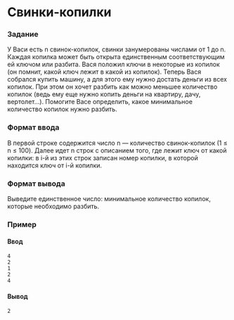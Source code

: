 # Свинки-копилки
### Задание
У Васи есть n свинок-копилок, свинки занумерованы числами от 1 до n. Каждая копилка может быть открыта единственным 
соответствующим ей ключом или разбита.
Вася положил ключи в некоторые из копилок (он помнит, какой ключ лежит в какой из копилок). Теперь Вася собрался купить 
машину, а для этого ему нужно достать деньги из всех копилок. При этом он хочет разбить как можно меньшее количество 
копилок (ведь ему еще нужно копить деньги на квартиру, дачу, вертолет…). Помогите Васе определить, какое минимальное 
количество копилок нужно разбить.
### Формат ввода
В первой строке содержится число n — количество свинок-копилок (1 ≤ n ≤ 100). Далее идет n строк с описанием того, где 
лежит ключ от какой копилки: в i-й из этих строк записан номер копилки, в которой находится ключ от i-й копилки.
### Формат вывода
Выведите единственное число: минимальное количество копилок, которые необходимо разбить.
### Пример
#### Ввод
```
4
2
1
2
4

```
#### Вывод
```
2
```